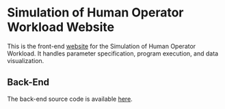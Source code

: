 # Simulation of Human Operator Workload Website
This is the front-end [website](http://apps.hal.pratt.duke.edu/show) for the Simulation of Human Operator Workload. It handles parameter specification, program execution, and data visualization.

## Back-End
The back-end source code is available [here](https://github.com/branchvincent/show).
